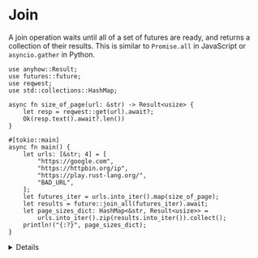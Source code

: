 # Join

A join operation waits until all of a set of futures are ready, and
returns a collection of their results. This is similar to `Promise.all` in
JavaScript or `asyncio.gather` in Python.

```rust,editable,compile_fail
use anyhow::Result;
use futures::future;
use reqwest;
use std::collections::HashMap;

async fn size_of_page(url: &str) -> Result<usize> {
    let resp = reqwest::get(url).await?;
    Ok(resp.text().await?.len())
}

#[tokio::main]
async fn main() {
    let urls: [&str; 4] = [
        "https://google.com",
        "https://httpbin.org/ip",
        "https://play.rust-lang.org/",
        "BAD_URL",
    ];
    let futures_iter = urls.into_iter().map(size_of_page);
    let results = future::join_all(futures_iter).await;
    let page_sizes_dict: HashMap<&str, Result<usize>> =
        urls.into_iter().zip(results.into_iter()).collect();
    println!("{:?}", page_sizes_dict);
}
```

<details>

Copy this example into your prepared `src/main.rs` and run it from there.

* For multiple futures of disjoint types, you can use `std::future::join!` but
  you must know how many futures you will have at compile time. This is
  currently in the `futures` crate, soon to be stabilised in `std::future`.

* The risk of `join` is that one of the future could never resolve, this would
  cause your program to stall. 

* You can also combine `join_all` with `join!` for instance to join all requests
  to an http service as well as a database query.

* Try adding a timeout to the future, using `futures::join!`.

</details>

